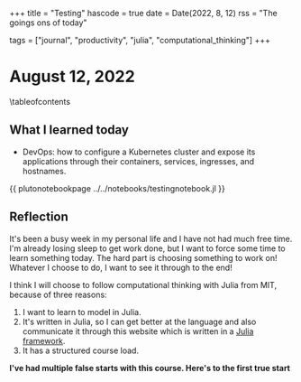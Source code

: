 +++
title = "Testing"
hascode = true
date = Date(2022, 8, 12)
rss = "The goings ons of today"

tags = ["journal", "productivity", "julia", "computational_thinking"]
+++

# August 12, 2022

\tableofcontents

## What I learned today
- DevOps: how to configure a Kubernetes cluster and expose its applications through their containers, services, ingresses, and hostnames.

{{ plutonotebookpage ../../notebooks/testingnotebook.jl }}
## Reflection
It's been a busy week in my personal life and I have not had much free time. I'm already losing sleep to get work done, but I want to force some time to learn something today. The hard part is choosing something to work on! Whatever I choose to do, I want to see it through to the end!

I think I will choose to follow computational thinking with Julia from MIT, because of three reasons:
1. I want to learn to model in Julia.
2. It's written in Julia, so I can get better at the language and also communicate it through this website which is written in a [Julia framework](https://franklinjl.org/workflow/index.html#tag_pages).
3. It has a structured course load.

**I've had multiple false starts with this course. Here's to the first true start**

